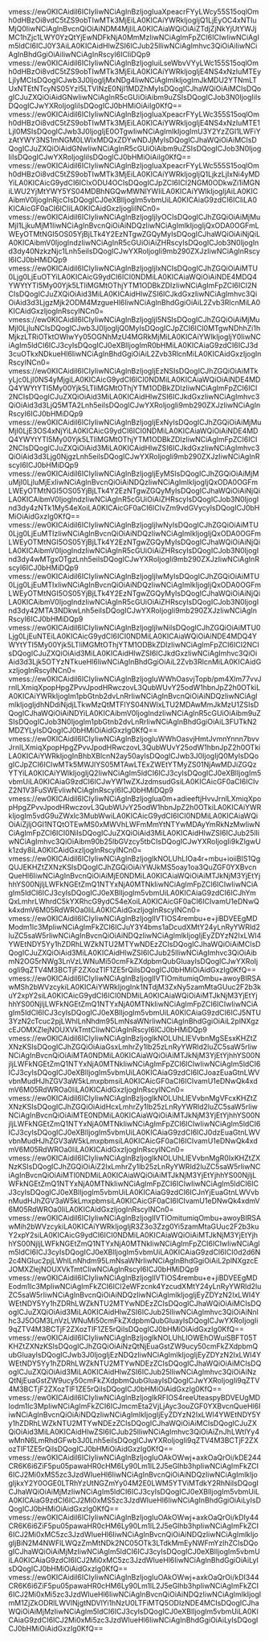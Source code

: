 vmess://ew0KICAidiI6ICIyIiwNCiAgInBzIjogIuaXpeacrFYyLWcy55S15oqlOmh0dHBzOi8vdC5tZS9obTIwMTk3MjEiLA0KICAiYWRkIjogIjQ1LjEyOC4xNTIuMjQ0IiwNCiAgInBvcnQiOiAiNDM4MjIiLA0KICAiaWQiOiAiZTdjZjNkYjUtYWJjMC1hZjc1LWY0YzQtYjEwNDFkNjA0MmMzIiwNCiAgImFpZCI6ICIwIiwNCiAgIm5ldCI6ICJ0Y3AiLA0KICAidHlwZSI6ICJub25lIiwNCiAgImhvc3QiOiAiIiwNCiAgInBhdGgiOiAiIiwNCiAgInRscyI6ICIiDQp9
vmess://ew0KICAidiI6ICIyIiwNCiAgInBzIjogIuiLseWbvVYyLWc155S15oqlOmh0dHBzOi8vdC5tZS9obTIwMTk3MjEiLA0KICAiYWRkIjogIjE4NS4xNzIuMTEyLjIyMCIsDQogICJwb3J0IjogIjMxNDg4IiwNCiAgImlkIjogImJkMDU2YTNmLTUxNTEtNTcyNS05YzI5LTVlNzE0NjI1MDZhMyIsDQogICJhaWQiOiAiMCIsDQogICJuZXQiOiAidGNwIiwNCiAgInR5cGUiOiAibm9uZSIsDQogICJob3N0IjogIiIsDQogICJwYXRoIjogIiIsDQogICJ0bHMiOiAiIg0KfQ==
vmess://ew0KICAidiI6ICIyIiwNCiAgInBzIjogIuaXpeacrFYyLWc355S15oqlOmh0dHBzOi8vdC5tZS9obTIwMTk3MjEiLA0KICAiYWRkIjogIjE4NS4xNzIuMTE1LjI0MSIsDQogICJwb3J0IjogIjE0OTgwIiwNCiAgImlkIjogImU3Y2YzZGI1LWFiYzAtYWY3NS1mNGM0LWIxMDQxZDYwNDJjMyIsDQogICJhaWQiOiAiMCIsDQogICJuZXQiOiAidGNwIiwNCiAgInR5cGUiOiAibm9uZSIsDQogICJob3N0IjogIiIsDQogICJwYXRoIjogIiIsDQogICJ0bHMiOiAiIg0KfQ==
vmess://ew0KICAidiI6ICIyIiwNCiAgInBzIjogIuaXpeacrFYyLWc555S15oqlOmh0dHBzOi8vdC5tZS9obTIwMTk3MjEiLA0KICAiYWRkIjogIjQ1LjkzLjIxNi4yMDYiLA0KICAicG9ydCI6ICIxODU4OCIsDQogICJpZCI6ICI2NGM0ODkwZi1iMGNiLWU2YjMtYWY5YS04MDBhNGQwMWNlYWIiLA0KICAiYWlkIjogIjAiLA0KICAibmV0IjogInRjcCIsDQogICJ0eXBlIjogIm5vbmUiLA0KICAiaG9zdCI6ICIiLA0KICAicGF0aCI6ICIiLA0KICAidGxzIjogIiINCn0=
vmess://ew0KICAidiI6ICIyIiwNCiAgInBzIjogIjIyOCIsDQogICJhZGQiOiAiMjMuMjI1LjkuMjM1IiwNCiAgInBvcnQiOiAiNDQzIiwNCiAgImlkIjogIjQxODA0OGFmLWEyOTMtNGI5OS05YjBjLTk4Y2EzNTgwZGQyMyIsDQogICJhaWQiOiAiNjQiLA0KICAibmV0IjogIndzIiwNCiAgInR5cGUiOiAiZHRscyIsDQogICJob3N0IjogInd3dy40NzkzNjc1Lnh5eiIsDQogICJwYXRoIjogIi9mb290ZXJzIiwNCiAgInRscyI6ICJ0bHMiDQp9
vmess://ew0KICAidiI6ICIyIiwNCiAgInBzIjogIjIxNCIsDQogICJhZGQiOiAiMTU0Ljg0LjEuOTYiLA0KICAicG9ydCI6ICI0NDMiLA0KICAiaWQiOiAiNDE4MDQ4YWYtYTI5My00Yjk5LTliMGMtOThjYTM1ODBkZDIzIiwNCiAgImFpZCI6ICI2NCIsDQogICJuZXQiOiAid3MiLA0KICAidHlwZSI6ICJkdGxzIiwNCiAgImhvc3QiOiAid3d3LjgzMjk2ODM4MzgueHl6IiwNCiAgInBhdGgiOiAiL2Zvb3RlcnMiLA0KICAidGxzIjogInRscyINCn0=
vmess://ew0KICAidiI6ICIyIiwNCiAgInBzIjogIjI5NSIsDQogICJhZGQiOiAiMjMuMjI0LjIuNCIsDQogICJwb3J0IjogIjQ0MyIsDQogICJpZCI6ICI0MTgwNDhhZi1hMjkzLTRiOTktOWIwYy05OGNhMzU4MGRkMjMiLA0KICAiYWlkIjogIjY0IiwNCiAgIm5ldCI6ICJ3cyIsDQogICJ0eXBlIjogImR0bHMiLA0KICAiaG9zdCI6ICJ3d3cuOTkxNDkueHl6IiwNCiAgInBhdGgiOiAiL2Zvb3RlcnMiLA0KICAidGxzIjogInRscyINCn0=
vmess://ew0KICAidiI6ICIyIiwNCiAgInBzIjogIjEzNSIsDQogICJhZGQiOiAiMTkyLjc0LjI0NS4yMjgiLA0KICAicG9ydCI6ICI0NDMiLA0KICAiaWQiOiAiNDE4MDQ4YWYtYTI5My00Yjk5LTliMGMtOThjYTM1ODBkZDIzIiwNCiAgImFpZCI6ICI2NCIsDQogICJuZXQiOiAid3MiLA0KICAidHlwZSI6ICJkdGxzIiwNCiAgImhvc3QiOiAid3d3LjQ5MTA2Lnh5eiIsDQogICJwYXRoIjogIi9mb290ZXJzIiwNCiAgInRscyI6ICJ0bHMiDQp9
vmess://ew0KICAidiI6ICIyIiwNCiAgInBzIjogIjExNyIsDQogICJhZGQiOiAiMjMuMjI0LjE3OS4xNjYiLA0KICAicG9ydCI6ICI0NDMiLA0KICAiaWQiOiAiNDE4MDQ4YWYtYTI5My00Yjk5LTliMGMtOThjYTM1ODBkZDIzIiwNCiAgImFpZCI6ICI2NCIsDQogICJuZXQiOiAid3MiLA0KICAidHlwZSI6ICJkdGxzIiwNCiAgImhvc3QiOiAid3d3Ljg0NjgzLnh5eiIsDQogICJwYXRoIjogIi9mb290ZXJzIiwNCiAgInRscyI6ICJ0bHMiDQp9
vmess://ew0KICAidiI6ICIyIiwNCiAgInBzIjogIjEyMSIsDQogICJhZGQiOiAiMjMuMjI0LjIuMjExIiwNCiAgInBvcnQiOiAiNDQzIiwNCiAgImlkIjogIjQxODA0OGFmLWEyOTMtNGI5OS05YjBjLTk4Y2EzNTgwZGQyMyIsDQogICJhaWQiOiAiNjQiLA0KICAibmV0IjogIndzIiwNCiAgInR5cGUiOiAiZHRscyIsDQogICJob3N0IjogInd3dy4zNTk1My54eXoiLA0KICAicGF0aCI6ICIvZm9vdGVycyIsDQogICJ0bHMiOiAidGxzIg0KfQ==
vmess://ew0KICAidiI6ICIyIiwNCiAgInBzIjogIjIwNyIsDQogICJhZGQiOiAiMTU0Ljg0LjEuMTIzIiwNCiAgInBvcnQiOiAiNDQzIiwNCiAgImlkIjogIjQxODA0OGFmLWEyOTMtNGI5OS05YjBjLTk4Y2EzNTgwZGQyMyIsDQogICJhaWQiOiAiNjQiLA0KICAibmV0IjogIndzIiwNCiAgInR5cGUiOiAiZHRscyIsDQogICJob3N0IjogInd3dy4wMTgxOTgzLnh5eiIsDQogICJwYXRoIjogIi9mb290ZXJzIiwNCiAgInRscyI6ICJ0bHMiDQp9
vmess://ew0KICAidiI6ICIyIiwNCiAgInBzIjogIjIwMyIsDQogICJhZGQiOiAiMTU0Ljg0LjEuMTIxIiwNCiAgInBvcnQiOiAiNDQzIiwNCiAgImlkIjogIjQxODA0OGFmLWEyOTMtNGI5OS05YjBjLTk4Y2EzNTgwZGQyMyIsDQogICJhaWQiOiAiNjQiLA0KICAibmV0IjogIndzIiwNCiAgInR5cGUiOiAiZHRscyIsDQogICJob3N0IjogInd3dy42MTA3NDkwLnh5eiIsDQogICJwYXRoIjogIi9mb290ZXJzIiwNCiAgInRscyI6ICJ0bHMiDQp9
vmess://ew0KICAidiI6ICIyIiwNCiAgInBzIjogIjIwNiIsDQogICJhZGQiOiAiMTU0Ljg0LjEuNTEiLA0KICAicG9ydCI6ICI0NDMiLA0KICAiaWQiOiAiNDE4MDQ4YWYtYTI5My00Yjk5LTliMGMtOThjYTM1ODBkZDIzIiwNCiAgImFpZCI6ICI2NCIsDQogICJuZXQiOiAid3MiLA0KICAidHlwZSI6ICJkdGxzIiwNCiAgImhvc3QiOiAid3d3Ljk5OTYzNTkueHl6IiwNCiAgInBhdGgiOiAiL2Zvb3RlcnMiLA0KICAidGxzIjogInRscyINCn0=
vmess://ew0KICAidiI6ICIyIiwNCiAgInBzIjogIuWWhOasvjTopb/pm4Xlm77vvJrnlLXmiqXpopHpgZPvvJpodHRwczovL3QubWUvY25odW1hbnJpZ2h0OTkiLA0KICAiYWRkIjogIm1pbGtnb2dvLnRrIiwNCiAgInBvcnQiOiAiNDQzIiwNCiAgImlkIjogIjdhNDdiNjdjLTkwMzQtMTFlYS04NWIxLTU2MDAwMmJkMzU1ZSIsDQogICJhaWQiOiAiNDYiLA0KICAibmV0IjogIndzIiwNCiAgInR5cGUiOiAibm9uZSIsDQogICJob3N0IjogIm1pbGtnb2dvLnRrIiwNCiAgInBhdGgiOiAiL3FUTkN2MDZYLyIsDQogICJ0bHMiOiAidGxzIg0KfQ==
vmess://ew0KICAidiI6ICIyIiwNCiAgInBzIjogIuWWhOasvjHmtJvmnYnnn7bvvJrnlLXmiqXpopHpgZPvvJpodHRwczovL3QubWUvY25odW1hbnJpZ2h0OTkiLA0KICAiYWRkIjogInBhbXBlcnN2ay50ayIsDQogICJwb3J0IjogIjQ0MyIsDQogICJpZCI6ICIwMTk5MWJlYS05MTAwLTExZWEtYTMyZS01NjAwMDJiZGQzYTYiLA0KICAiYWlkIjogIjQ2IiwNCiAgIm5ldCI6ICJ3cyIsDQogICJ0eXBlIjogIm5vbmUiLA0KICAiaG9zdCI6ICJwYW1wZXJzdmsudGsiLA0KICAicGF0aCI6ICIvZ2N1V3FuSWEvIiwNCiAgInRscyI6ICJ0bHMiDQp9
vmess://ew0KICAidiI6ICIyIiwNCiAgInBzIjogIua0m+adieeftjHvvJrnlLXmiqXpopHpgZPvvJpodHRwczovL3QubWUvY25odW1hbnJpZ2h0OTkiLA0KICAiYWRkIjogIm5vdG9uZWxlc3MubWwiLA0KICAicG9ydCI6ICI0NDMiLA0KICAiaWQiOiAiZjljOGI1NTQtOTEwMS0xMWVhLWFmMmYtNTYwMDAyYmRkNzMwIiwNCiAgImFpZCI6ICI0NiIsDQogICJuZXQiOiAid3MiLA0KICAidHlwZSI6ICJub25lIiwNCiAgImhvc3QiOiAibm90b25lbGVzcy5tbCIsDQogICJwYXRoIjogIi9kZlgwUk1zdy8iLA0KICAidGxzIjogInRscyINCn0=
vmess://ew0KICAidiI6ICIyIiwNCiAgInBzIjogIkNOLUhLIOa4r+mbu+ioiiBIS1QgQUJEKHZtZXNzKSIsDQogICJhZGQiOiAiYWJkMS5oay1oa3QuZGF0YXBvcnQueHl6IiwNCiAgInBvcnQiOiAiMjE0NDMiLA0KICAiaWQiOiAiMTJkNjM3YjEtYjhhYS00NjljLWFkNGEtZmQ1NTYxNjA0MTNkIiwNCiAgImFpZCI6ICIwIiwNCiAgIm5ldCI6ICJ3cyIsDQogICJ0eXBlIjogIm5vbmUiLA0KICAiaG9zdCI6ICJhYmQxLmhrLWhrdC5kYXRhcG9ydC54eXoiLA0KICAicGF0aCI6ICIvamU1eDNwQk4xdmV6M05RdWROa0IiLA0KICAidGxzIjogInRscyINCn0=
vmess://ew0KICAidiI6ICIyIiwNCiAgInBzIjogIlVTIOS4rembu+e+jiBDVEEgMDModm1lc3MpIiwNCiAgImFkZCI6ICJuY3Y4bms1aDcudXMtY24yLnRyYWRld2luZC5saW5rIiwNCiAgInBvcnQiOiAiNDQzIiwNCiAgImlkIjogIjEyZDYzN2IxLWI4YWEtNDY5Yy1hZDRhLWZkNTU2MTYwNDEzZCIsDQogICJhaWQiOiAiMCIsDQogICJuZXQiOiAid3MiLA0KICAidHlwZSI6ICJub25lIiwNCiAgImhvc3QiOiAibmN2OG5rNWg3LnVzLWNuMi50cmFkZXdpbmQubGluayIsDQogICJwYXRoIjogIi9qZTV4M3BCTjF2ZXozTlF1ZE5rQiIsDQogICJ0bHMiOiAidGxzIg0KfQ==
vmess://ew0KICAidiI6ICIyIiwNCiAgInBzIjogIlVTIOmitumiqOmbu+awoyBIRSAwMSh2bWVzcykiLA0KICAiYWRkIjogInk1NTdjM3ZxNy5zamMtaGUuc2F2b3kuY2xpY2siLA0KICAicG9ydCI6ICI0NDMiLA0KICAiaWQiOiAiMTJkNjM3YjEtYjhhYS00NjljLWFkNGEtZmQ1NTYxNjA0MTNkIiwNCiAgImFpZCI6ICIwIiwNCiAgIm5ldCI6ICJ3cyIsDQogICJ0eXBlIjogIm5vbmUiLA0KICAiaG9zdCI6ICJ5NTU3YzN2cTcuc2pjLWhlLnNhdm95LmNsaWNrIiwNCiAgInBhdGgiOiAiL2plNXgzcEJOMXZlejNOUXVkTmtCIiwNCiAgInRscyI6ICJ0bHMiDQp9
vmess://ew0KICAidiI6ICIyIiwNCiAgInBzIjogIkNOLUhLIEVvbnMgSEsxKHZtZXNzKSIsDQogICJhZGQiOiAiaGsxLmhrZy1lb25zLnRyYWRld2luZC5saW5rIiwNCiAgInBvcnQiOiAiMTA0NDMiLA0KICAiaWQiOiAiMTJkNjM3YjEtYjhhYS00NjljLWFkNGEtZmQ1NTYxNjA0MTNkIiwNCiAgImFpZCI6ICIwIiwNCiAgIm5ldCI6ICJ3cyIsDQogICJ0eXBlIjogIm5vbmUiLA0KICAiaG9zdCI6ICJoazEuaGtnLWVvbnMudHJhZGV3aW5kLmxpbmsiLA0KICAicGF0aCI6ICIvamU1eDNwQk4xdmV6M05RdWROa0IiLA0KICAidGxzIjogInRscyINCn0=
vmess://ew0KICAidiI6ICIyIiwNCiAgInBzIjogIkNOLUhLIEVvbnMgVFcxKHZtZXNzKSIsDQogICJhZGQiOiAidHcxLmhrZy1lb25zLnRyYWRld2luZC5saW5rIiwNCiAgInBvcnQiOiAiMTE0NDMiLA0KICAiaWQiOiAiMTJkNjM3YjEtYjhhYS00NjljLWFkNGEtZmQ1NTYxNjA0MTNkIiwNCiAgImFpZCI6ICIwIiwNCiAgIm5ldCI6ICJ3cyIsDQogICJ0eXBlIjogIm5vbmUiLA0KICAiaG9zdCI6ICJ0dzEuaGtnLWVvbnMudHJhZGV3aW5kLmxpbmsiLA0KICAicGF0aCI6ICIvamU1eDNwQk4xdmV6M05RdWROa0IiLA0KICAidGxzIjogInRscyINCn0=
vmess://ew0KICAidiI6ICIyIiwNCiAgInBzIjogIkNOLUhLIEVvbnMgR0IxKHZtZXNzKSIsDQogICJhZGQiOiAiZ2IxLmhrZy1lb25zLnRyYWRld2luZC5saW5rIiwNCiAgInBvcnQiOiAiMTI0NDMiLA0KICAiaWQiOiAiMTJkNjM3YjEtYjhhYS00NjljLWFkNGEtZmQ1NTYxNjA0MTNkIiwNCiAgImFpZCI6ICIwIiwNCiAgIm5ldCI6ICJ3cyIsDQogICJ0eXBlIjogIm5vbmUiLA0KICAiaG9zdCI6ICJnYjEuaGtnLWVvbnMudHJhZGV3aW5kLmxpbmsiLA0KICAicGF0aCI6ICIvamU1eDNwQk4xdmV6M05RdWROa0IiLA0KICAidGxzIjogInRscyINCn0=
vmess://ew0KICAidiI6ICIyIiwNCiAgInBzIjogIlVTIOmitumiqOmbu+awoyBIRSAwMih2bWVzcykiLA0KICAiYWRkIjogIjR3Z3o3Zzg0Yi5zamMtaGUuc2F2b3kuY2xpY2siLA0KICAicG9ydCI6ICI0NDMiLA0KICAiaWQiOiAiMTJkNjM3YjEtYjhhYS00NjljLWFkNGEtZmQ1NTYxNjA0MTNkIiwNCiAgImFpZCI6ICIwIiwNCiAgIm5ldCI6ICJ3cyIsDQogICJ0eXBlIjogIm5vbmUiLA0KICAiaG9zdCI6ICI0d2d6N2c4NGIuc2pjLWhlLnNhdm95LmNsaWNrIiwNCiAgInBhdGgiOiAiL2plNXgzcEJOMXZlejNOUXVkTmtCIiwNCiAgInRscyI6ICJ0bHMiDQp9
vmess://ew0KICAidiI6ICIyIiwNCiAgInBzIjogIlVTIOS4rembu+e+jiBDVEEgMDEodm1lc3MpIiwNCiAgImFkZCI6ICI2eWFzcnk4YzcudXMtY24yLnRyYWRld2luZC5saW5rIiwNCiAgInBvcnQiOiAiNDQzIiwNCiAgImlkIjogIjEyZDYzN2IxLWI4YWEtNDY5Yy1hZDRhLWZkNTU2MTYwNDEzZCIsDQogICJhaWQiOiAiMCIsDQogICJuZXQiOiAid3MiLA0KICAidHlwZSI6ICJub25lIiwNCiAgImhvc3QiOiAiNnlhc3J5OGM3LnVzLWNuMi50cmFkZXdpbmQubGluayIsDQogICJwYXRoIjogIi9qZTV4M3BCTjF2ZXozTlF1ZE5rQiIsDQogICJ0bHMiOiAidGxzIg0KfQ==
vmess://ew0KICAidiI6ICIyIiwNCiAgInBzIjogIkNOLUhLIOWEhOWuiSBFT05TKHZtZXNzKSIsDQogICJhZGQiOiAiNzQtNjEuaGstZW9ucy50cmFkZXdpbmQubGluayIsDQogICJwb3J0IjogIjEzNDQzIiwNCiAgImlkIjogIjEyZDYzN2IxLWI4YWEtNDY5Yy1hZDRhLWZkNTU2MTYwNDEzZCIsDQogICJhaWQiOiAiMCIsDQogICJuZXQiOiAid3MiLA0KICAidHlwZSI6ICJub25lIiwNCiAgImhvc3QiOiAiNzQtNjEuaGstZW9ucy50cmFkZXdpbmQubGluayIsDQogICJwYXRoIjogIi9qZTV4M3BCTjF2ZXozTlF1ZE5rQiIsDQogICJ0bHMiOiAidGxzIg0KfQ==
vmess://ew0KICAidiI6ICIyIiwNCiAgInBzIjogIkRFIOS4reeUteaspyBDVEUgMDIodm1lc3MpIiwNCiAgImFkZCI6ICJmcmEta2VjLjAyc3ouZGF0YXBvcnQueHl6IiwNCiAgInBvcnQiOiAiNDQzIiwNCiAgImlkIjogIjEyZDYzN2IxLWI4YWEtNDY5Yy1hZDRhLWZkNTU2MTYwNDEzZCIsDQogICJhaWQiOiAiMCIsDQogICJuZXQiOiAid3MiLA0KICAidHlwZSI6ICJub25lIiwNCiAgImhvc3QiOiAiZnJhLWtlYy4wMnN6LmRhdGFwb3J0Lnh5eiIsDQogICJwYXRoIjogIi9qZTV4M3BCTjF2ZXozTlF1ZE5rQiIsDQogICJ0bHMiOiAidGxzIg0KfQ==
vmess://ew0KICAidiI6ICIyIiwNCiAgInBzIjogIuOAkOWwj+axkOaQrOi/kDE244CR6K6i6ZiF5pu05pawaHR0cHM6Ly90Lm1lL2J5eGlhb3hpIiwNCiAgImFkZCI6ICJ2Mi0xMS5zc3JzdWIueHl6IiwNCiAgInBvcnQiOiAiNDQzIiwNCiAgImlkIjogIjkxY2Y0OGE0LTRhYzUtNGZmYy04M2E0LWM5YTViMTdkY2RhNiIsDQogICJhaWQiOiAiMjMzIiwNCiAgIm5ldCI6ICJ3cyIsDQogICJ0eXBlIjogIm5vbmUiLA0KICAiaG9zdCI6ICJ2Mi0xMS5zc3JzdWIueHl6IiwNCiAgInBhdGgiOiAiLyIsDQogICJ0bHMiOiAidGxzIg0KfQ==
vmess://ew0KICAidiI6ICIyIiwNCiAgInBzIjogIuOAkOWwj+axkOaQrOi/kDIy44CR6K6i6ZiF5pu05pawaHR0cHM6Ly90Lm1lL2J5eGlhb3hpIiwNCiAgImFkZCI6ICJ2Mi0xMC5zc3JzdWIueHl6IiwNCiAgInBvcnQiOiAiNDQzIiwNCiAgImlkIjogIjBiN2M4NWFlLWQzZmMtNDk2NC05OTk3LTdkMmEyNWFmYzlhZCIsDQogICJhaWQiOiAiMjMzIiwNCiAgIm5ldCI6ICJ3cyIsDQogICJ0eXBlIjogIm5vbmUiLA0KICAiaG9zdCI6ICJ2Mi0xMC5zc3JzdWIueHl6IiwNCiAgInBhdGgiOiAiLyIsDQogICJ0bHMiOiAidGxzIg0KfQ==
vmess://ew0KICAidiI6ICIyIiwNCiAgInBzIjogIuOAkOWwj+axkOaQrOi/kDI344CR6K6i6ZiF5pu05pawaHR0cHM6Ly90Lm1lL2J5eGlhb3hpIiwNCiAgImFkZCI6ICJ2Mi0xMi5zc3JzdWIueHl6IiwNCiAgInBvcnQiOiAiNDQzIiwNCiAgImlkIjogImM1ZjZkODRlLWVlNjgtNDVlYi1hNzU0LTFiMTQ5ODIzNDE4MCIsDQogICJhaWQiOiAiMjMzIiwNCiAgIm5ldCI6ICJ3cyIsDQogICJ0eXBlIjogIm5vbmUiLA0KICAiaG9zdCI6ICJ2Mi0xMi5zc3JzdWIueHl6IiwNCiAgInBhdGgiOiAiLyIsDQogICJ0bHMiOiAidGxzIg0KfQ==
